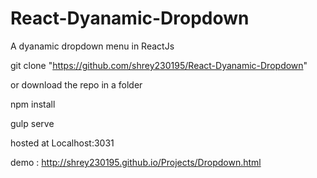 # React-Dyanamic-Dropdown
A dyanamic dropdown menu in  ReactJs


git clone "https://github.com/shrey230195/React-Dyanamic-Dropdown"

or download the repo in a folder

npm install

gulp serve

hosted at Localhost:3031

demo : http://shrey230195.github.io/Projects/Dropdown.html
